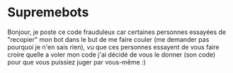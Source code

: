 # Supremebots
Bonjour, je poste ce code frauduleux car certaines personnes essayées de "recopier" mon bot dans le but de me faire couler (me demander pas pourquoi je n'en sais rien), vu que ces personnes essayent de vous faire croire quelle a voler mon code j'ai décidé de vous le donner (son code) pour que vous puissiez juger par vous-même :)
